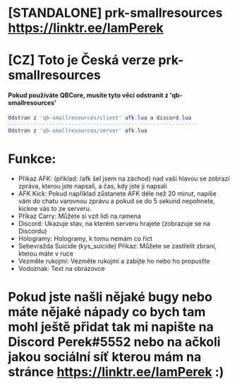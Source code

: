 # [STANDALONE] prk-smallresources https://linktr.ee/IamPerek

# [CZ] Toto je Česká verze prk-smallresources

#### Pokud používáte QBCore, musíte tyto věci odstranit z 'qb-smallresources'
```lua
Odstran z 'qb-smallresources/client' afk.lua a discord.lua
------------------------------------------------------------
Odstran z 'qb-smallresources/server' afk.lua
```

# Funkce:

- Příkaz AFK: (příklad: /afk šel jsem na záchod) nad vaší hlavou se zobrazí zpráva, kterou jste napsali, a čas, kdy jste ji napsali
- AFK Kick: Pokud například zůstanete AFK déle než 20 minut, napíše vám do chatu varovnou zprávu a pokud se do 5 sekund nepohnete, kickne vás to ze serveru.
- Příkaz Carry: Můžete si vzít lidi na ramena
- Discord: Ukazuje stav, na kterém serveru hrajete (zobrazuje se na Discordu)
- Hologramy: Hologramy, k tomu nemám co říct
- Sebevražda Suicide (kys_suicide) Příkaz: Můžete se zastřelit zbraní, kterou máte v ruce
- Vezměte rukojmí: Vezměte rukojmí a zabijte ho nebo ho propusťte
- Vodoznak: Text na obrazovce

# Pokud jste našli nějaké bugy nebo máte nějaké nápady co bych tam mohl ještě přidat tak mi napište na Discord Perek#5552 nebo na ačkoli jakou sociální síť kterou mám na stránce https://linktr.ee/IamPerek :)
